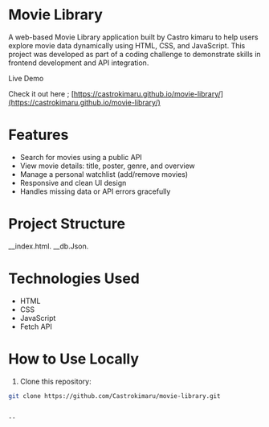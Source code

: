  # Movie Library 

A web-based Movie Library application built by Castro kimaru to help users explore movie data dynamically using HTML, CSS, and JavaScript. This project was developed as part of a coding challenge to demonstrate skills in frontend development and API integration.

 Live Demo

Check it out here ; [https://castrokimaru.github.io/movie-library/](https://castrokimaru.github.io/movie-library/)

 # Features

- Search for movies using a public API
- View movie details: title, poster, genre, and overview
- Manage a personal watchlist (add/remove movies)
- Responsive and clean UI design
-  Handles missing data or API errors gracefully

# Project Structure
__index.html.
__db.Json.

# Technologies Used

- HTML
- CSS
- JavaScript 
- Fetch API

# How to Use Locally

1. Clone this repository:
```bash
git clone https://github.com/Castrokimaru/movie-library.git

 
--

